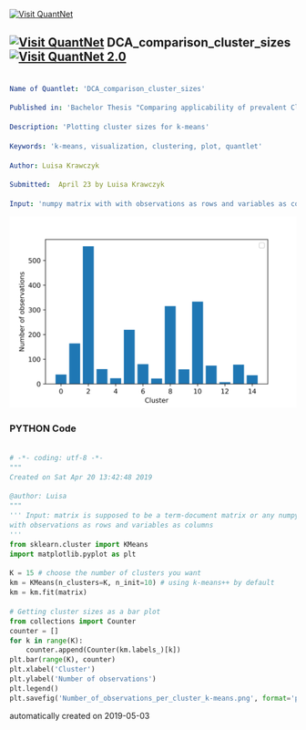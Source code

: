 [<img src="https://github.com/QuantLet/Styleguide-and-FAQ/blob/master/pictures/banner.png" width="888" alt="Visit QuantNet">](http://quantlet.de/)

## [<img src="https://github.com/QuantLet/Styleguide-and-FAQ/blob/master/pictures/qloqo.png" alt="Visit QuantNet">](http://quantlet.de/) **DCA_comparison_cluster_sizes** [<img src="https://github.com/QuantLet/Styleguide-and-FAQ/blob/master/pictures/QN2.png" width="60" alt="Visit QuantNet 2.0">](http://quantlet.de/)

```yaml

Name of Quantlet: 'DCA_comparison_cluster_sizes'

Published in: 'Bachelor Thesis "Comparing applicability of prevalent Clustering Algorithms for Document Clustering"'

Description: 'Plotting cluster sizes for k-means'

Keywords: 'k-means, visualization, clustering, plot, quantlet'

Author: Luisa Krawczyk

Submitted:  April 23 by Luisa Krawczyk

Input: 'numpy matrix with with observations as rows and variables as columns'

```

![Picture1](Number_of_observations_per_cluster_k-means.png)

### PYTHON Code
```python

# -*- coding: utf-8 -*-
"""
Created on Sat Apr 20 13:42:48 2019

@author: Luisa
"""
''' Input: matrix is supposed to be a term-document matrix or any numpy matrix 
with observations as rows and variables as columns
'''
from sklearn.cluster import KMeans
import matplotlib.pyplot as plt

K = 15 # choose the number of clusters you want 
km = KMeans(n_clusters=K, n_init=10) # using k-means++ by default
km = km.fit(matrix)

# Getting cluster sizes as a bar plot
from collections import Counter
counter = []
for k in range(K):
    counter.append(Counter(km.labels_)[k])
plt.bar(range(K), counter)
plt.xlabel('Cluster')
plt.ylabel('Number of observations')
plt.legend()
plt.savefig('Number_of_observations_per_cluster_k-means.png', format='png', dpi=800)


```

automatically created on 2019-05-03